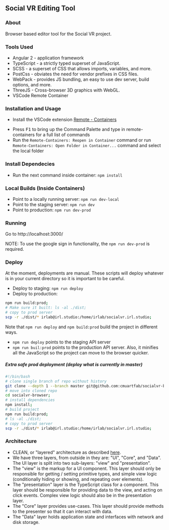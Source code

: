 ## Social VR Editing Tool
### About
Browser based editor tool for the Social VR project.
### Tools Used
* Angular 2 - application framework
* TypeScript - a strictly typed superset of JavaScript.
* SCSS - a superset of CSS that allows imports, variables, and more.
* PostCss - obviates the need for vendor prefixes in CSS files.
* WebPack - provides JS bundling, an easy to use dev server, build options, and more.
* ThreeJS - Cross-browser 3D graphics with WebGL.
* VSCode Remote Container 
<!-- ### Installation and Usage
- See [WIKI page on Browser Editor Local Build](https://github.com/cmuartfab/social-vr/wiki/Browser-Editor-Local-Build)
- See [WIKI page on CSS design instructions](https://github.com/cmuartfab/social-vr/wiki/Browser-Editor-CSS-Architecture) -->
### Installation and Usage
- Install the VSCode extension [Remote - Containers](https://marketplace.visualstudio.com/items?itemName=ms-vscode-remote.remote-containers)
* Press <kbd>F1</kbd> to bring up the Command Palette and type in remote-containers for a full list of commands
* Run the `Remote-Containers: Reopen in Container` command or run `Remote-Containers: Open Folder in Container...` command and select the local folder
### Install Dependecies 
* Run the next command inside container: ```npm install```
### Local Builds (Inside Containers)
* Point to a locally running server: ```npm run dev-local```
* Point to the staging server: ```npm run dev```
* Point to production: ```npm run dev-prod```
### Running
Go to http://localhost:3000/

NOTE: To use the google sign in functionality, the `npm run dev-prod` is required.
### Deploy
At the moment, deployments are manual. These scripts will deploy whatever is in your current directory so it is important to be careful.
* Deploy to staging: ```npm run deploy```
* Deploy to production:
```sh
npm run build:prod;
# Make sure it built: ls -al ./dist;
# copy to prod server
scp -r ./dist/* irlab@irl.studio:/home/irlab/socialvr.irl.studio;
```
Note that `npm run deploy` and `npm build:prod` build the project in different ways.
* `npm run deploy` points to the staging API server
* `npm run buil:prod` points to the production API server. Also, it minifies all the JavaScript so the project can move to the browser quicker.
##### Extra safe prod deployment (deploy what is currently in master)
```sh
#!/bin/bash
# clone single branch of repo without history
git clone --depth 1 --branch master git@github.com:cmuartfab/socialvr-browser.git;
# move into cloned repo
cd socialvr-browser;
# install dependencies
npm install;
# build project
npm run build:prod;
# ls -al ./dist;
# copy to prod server
scp -r ./dist/* irlab@irl.studio:/home/irlab/socialvr.irl.studio;
```
### Architecture
* CLEAN, or "layered" architecture as described [here](https://8thlight.com/blog/uncle-bob/2012/08/13/the-clean-architecture.html).
* We have three layers, from outside in they are: "UI", "Core", and "Data".  The UI layer is split into two sub-layers: "view" and "presentation".
* The "view" is the markup for a UI component. This layer should only be responsible for getting / setting primitive types, and simple view logic (conditionally hiding or showing, and repeating over elements).
* The "presentation" layer is the TypeScript class for a component.  This layer should be responsible for providing data to the view, and acting on click events. Complex view logic should also be in the presentation layer.
* The "Core" layer provides use-cases.  This layer should provide methods to the presenter so that it can interact with data.
* The "Data" layer holds application state and interfaces with network and disk storage.


